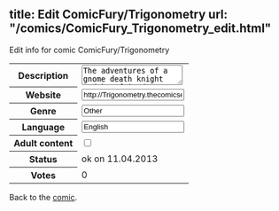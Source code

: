 title: Edit ComicFury/Trigonometry
url: "/comics/ComicFury_Trigonometry_edit.html"
---
Edit info for comic ComicFury/Trigonometry

<form name="comic" action="http://gaepostmail.appengine.com/comic" name="post">
<table class="comicinfo">
<tr>
<th>Description</th><td><textarea name="description">The adventures of a gnome death knight and her friends as she struggles to find her place in the world. Set in the World of Warcraft.</textarea></td>
</tr>
<tr>
<th>Website</th><td><input type="text" name="url" value="http://Trigonometry.thecomicseries.com/"/></td>
</tr>
<tr>
<th>Genre</th><td><input type="text" name="genre" value="Other"/></td>
</tr>
<tr>
<th>Language</th><td><input type="text" name="language" value="English"/></td>
</tr>
<tr>
<th>Adult content</th><td><input type="checkbox" name="adult" value="adult" /></td>
</tr>
<tr>
<th>Status</th><td>ok on 11.04.2013</td>
</tr>
<tr>
<th>Votes</th><td>0</div></td>
</tr>
</table>
</form>

Back to the [comic](/comics/ComicFury_Trigonometry.html).
